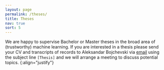 ```yaml
---
layout: page
permalink: /theses/
title: Theses
nav: true
sort: 5
---
```


We are happy to supervise Bachelor or Master theses in the broad area of (trustworthy) machine learning. If you are interested in a thesis please send your CV and transcripts of records to Aleksandar Bojchevski via [email](mailto:[insert_lastname]@cispa.de) using the subject line `[Thesis]` and we will arrange a meeting to discuss potential topics.
{:align="justify"}
